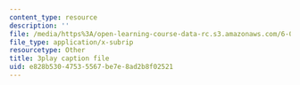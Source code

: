 ```yaml
---
content_type: resource
description: ''
file: /media/https%3A/open-learning-course-data-rc.s3.amazonaws.com/6-042j-mathematics-for-computer-science-spring-2015/e828b53047535567be7e8ad2b8f02521_D9l-pIg1Ayo.vtt
file_type: application/x-subrip
resourcetype: Other
title: 3play caption file
uid: e828b530-4753-5567-be7e-8ad2b8f02521
---
```

